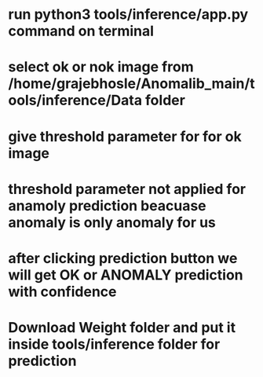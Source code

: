 # run python3 tools/inference/app.py command on terminal 
# select ok or nok image from /home/grajebhosle/Anomalib_main/tools/inference/Data folder 
# give threshold parameter for for ok image 
# threshold parameter not applied for anamoly prediction beacuase anomaly is only anomaly for us
# after clicking prediction button we will get OK or ANOMALY prediction with confidence 
# Download Weight folder and put it inside tools/inference folder for prediction 
